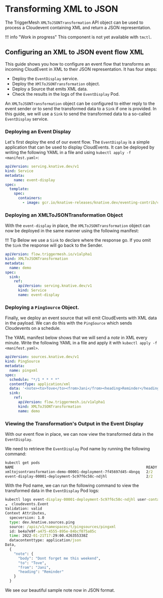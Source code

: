# Transforming XML to JSON

The TriggerMesh `XMLToJSONTransformation` API object can be used to process a Cloudevent containing XML and return a JSON representation.

!!! info "Work in progress"
    This component is not yet available with `tmctl`.

## Configuring an XML to JSON event flow XML

This guide shows you how to configure an event flow that transforms an incoming CloudEvent in XML to their JSON representation. It has four steps:

* Deploy the `EventDisplay` service.
* Deploy the `XMlToJSONTransformation` object.
* Deploy a Source that emits XML data.
* Check the results in the logs of the `EventDisplay` Pod.

An `XMLToJSONTransformation` object can be configured to either reply to the event sender or to send the transformed data to a `Sink` if one is provided. In this guide, we will use a `Sink` to send the transformed data to a so-called `EventDisplay` service.

### Deploying an Event Display
Let's first deploy the end of our event flow. The `EventDisplay` is a simple application that can be used to display CloudEvents. It can
be deployed by writing the following YAML in a file and using `kubectl apply -f <manifest.yaml>`:

```yaml
apiVersion: serving.knative.dev/v1
kind: Service
metadata:
    name: event-display
spec:
  template:
    spec:
      containers:
        - image: gcr.io/knative-releases/knative.dev/eventing-contrib/cmd/event_display@sha256:46d5a66f300c3ced590835d379a0e9badf413ae7ab60f21a2550ecedbc9eb9d3
```

### Deploying an XMLToJSONTransformation Object
With the `event-display` in place, the `XMLToJSONTransformation` object can now be deployed in the same manner using the following manifest:

!!! Tip
    Below we use a `Sink` to declare where the response go. If you omit the `Sink` the response will go back to the Sender.

```yaml
apiVersion: flow.triggermesh.io/v1alpha1
kind: XMLToJSONTransformation
metadata:
  name: demo
spec:
  sink:
    ref:
      apiVersion: serving.knative.dev/v1
      kind: Service
      name: event-display
```

### Deploying a `PingSource` Object.

Finally, we deploy an event source that will emit CloudEvents with XML data in the payload. We can do this with the `PingSource` which sends Cloudevents on a
schedule.

The YAML manifest below shows that we will send a _note_ in XML every minute. Write the following YAML in a file and apply it with `kubectl apply -f <manifest.yaml>`.

```yaml
apiVersion: sources.knative.dev/v1
kind: PingSource
metadata:
  name: pingxml
spec:
  schedule: "*/1 * * * *"
  contentType: application/xml
  data: '<note><to>Tove</to><from>Jani</from><heading>Reminder</heading><body>Dont forget me this weekend</body></note>'
  sink:
    ref:
      apiVersion: flow.triggermesh.io/v1alpha1
      kind: XMLToJSONTransformation
      name: demo
```

### Viewing the Transformation's Output in the Event Display
With our event flow in place, we can now view the transformed data in the `EventDisplay`.

We need to retrieve the `EventDisplay` Pod name by running the following command:

```cmd
kubectl get pods
NAME                                                             READY   STATUS    RESTARTS   AGE
xmltojsontransformation-demo-00001-deployment-7f45697d45-4bngq   2/2     Running   0          5m42s
event-display-00001-deployment-5c97f6c58c-ndjhl                  2/2     Running   0          5m2s
```

With the Pod name, we can run the following command to view the transformed data in the `EventDisplay` Pod logs:

```cmd
kubectl logs event-display-00001-deployment-5c97f6c58c-ndjhl user-container
☁️  cloudevents.Event
Validation: valid
Context Attributes,
  specversion: 1.0
  type: dev.knative.sources.ping
  source: /apis/v1/namespaces/t/pingsources/pingxml
  id: be4a7e9f-a475-4555-895e-84bcf075a85c
  time: 2022-01-21T17:29:00.426355338Z
  datacontenttype: application/json
Data,
  {
    "note": {
      "body": "Dont forget me this weekend",
      "to": "Tove",
      "from": "Jani",
      "heading": "Reminder"
    }
  }
```

We see our beautiful sample note now in JSON format.
